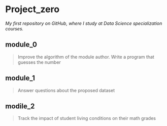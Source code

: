 # Project_zero
_My first repository on GitHub, where I study at Data Science specialization courses._
## module_0
> Improve the algorithm of the module author. Write a program that guesses the number
## module_1
> Answer questions about the proposed dataset
## modile_2
> Track the impact of student living conditions on their math grades